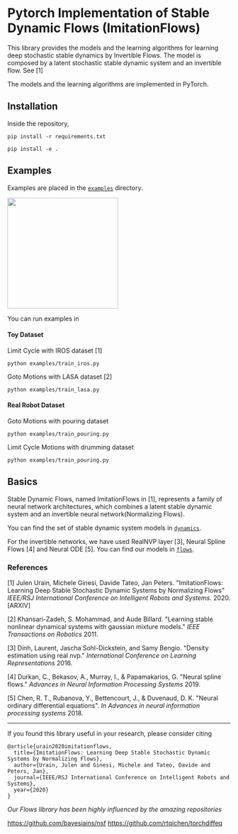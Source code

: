 # Pytorch Implementation of Stable Dynamic Flows (ImitationFlows)
This library provides the models and the learning algorithms for learning deep stochastic stable dynamics by Invertible Flows.
The model is composed by a latent stochastic stable dynamic system and an invertible flow. See [1]

The models and the learning algorithms are implemented in PyTorch.

## Installation
Inside the repository,

```
pip install -r requirements.txt
```

```
pip install -e .
```

## Examples
Examples are placed in the [`examples`](./examples) directory.

<img width="250" align="middle" src="https://github.com/TheCamusean/iflow/blob/main/.assets/rshape.gif">

You can run examples in

#### Toy Dataset
Limit Cycle with  IROS dataset [1]

```
python examples/train_iros.py 
```

Goto Motions with LASA dataset [2]
```
python examples/train_lasa.py 
```

#### Real Robot Dataset
Goto Motions with pouring dataset
```
python examples/train_pouring.py 
```
Limit Cycle Motions with drumming dataset
```
python examples/train_pouring.py 
```


## Basics

Stable Dynamic Flows, named ImitationFlows in [1], represents a family of neural network architectures, 
which combines a latent stable dynamic system and an invertible neural network(Normalizing Flows).

You can find the set of stable dynamic system models in  [`dynamics`](./iflow/model/dynamics).

For the invertible networks, we have used RealNVP layer [3], Neural Spline Flows [4] and 
Neural ODE [5]. You can find our models in [`flows`](./iflow/model/flows).


### References
[1] Julen Urain, Michele Ginesi, Davide Tateo, Jan Peters. "ImitationFlows: Learning Deep Stable Stochastic 
Dynamic Systems by Normalizing Flows" *IEEE/RSJ International Conference on
Intelligent Robots and Systems.* 2020.[ARXIV]

[2] Khansari-Zadeh, S. Mohammad, and Aude Billard. "Learning stable nonlinear dynamical 
systems with gaussian mixture models." *IEEE Transactions on Robotics* 2011.

[3] Dinh, Laurent, Jascha Sohl-Dickstein, and Samy Bengio. 
"Density estimation using real nvp." *International Conference on Learning Representations* 2016.

[4] Durkan, C., Bekasov, A., Murray, I., & Papamakarios, G. 
"Neural spline flows." *Advances in Neural Information Processing Systems* 2019.

[5] Chen, R. T., Rubanova, Y., Bettencourt, J., & Duvenaud, D. K. 
"Neural ordinary differential equations". *In Advances in neural information processing systems* 2018.

---

If you found this library useful in your research, please consider citing
```
@article{urain2020imitationflows,
  title={ImitationFlows: Learning Deep Stable Stochastic Dynamic Systems by Normalizing Flows},
  author={Urain, Julen and Ginesi, Michele and Tateo, Davide and Peters, Jan},
  journal={IEEE/RSJ International Conference on Intelligent Robots and Systems},
  year={2020}
}
```

_Our Flows library has been highly influenced by the amazing repositories_
 
 https://github.com/bayesiains/nsf
 https://github.com/rtqichen/torchdiffeq
